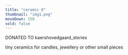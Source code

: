 ```yaml
---
title: "ceramic 0"
thumbnail: "img1.png"
moveDown: 150
sold: false
---
```

DONATED TO kaershovedgaard_stories

tiny ceramics for candles, jewellery or other small pieces
